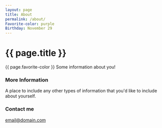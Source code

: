 ```yaml
---
layout: page
title: About
permalink: /about/
Favorite-color: purple
Birthday: November 29
---
```

# {{ page.title }}

{{ page.favorite-color }}
Some information about you!

### More Information

A place to include any other types of information that you'd like to include about yourself.

### Contact me

[email@domain.com](mailto:email@domain.com)
